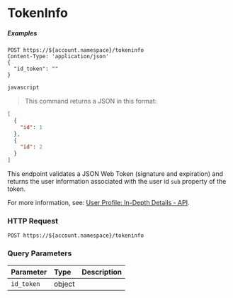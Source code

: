 # TokenInfo

<h5 class="code-snippet-title">Examples</h5>

```http
POST https://${account.namespace}/tokeninfo
Content-Type: 'application/json'
{
  "id_token": ""
}
```

```javascript
javascript
```

> This command returns a JSON in this format:

```json
[
  {
    "id": 1
  },
  {
    "id": 2
  }
]
```

This endpoint validates a JSON Web Token (signature and expiration) and returns the user information associated with the user id `sub` property of the token.

<aside class="notice">
For more information, see: <a href="/user-profile/user-profile-details#api">User Profile: In-Depth Details - API</a>.
</aside>

### HTTP Request

`POST https://${account.namespace}/tokeninfo`

### Query Parameters

| Parameter        | Type       | Description |
|:-----------------|:-----------|:------------|
| `id_token`       | object     |  |
